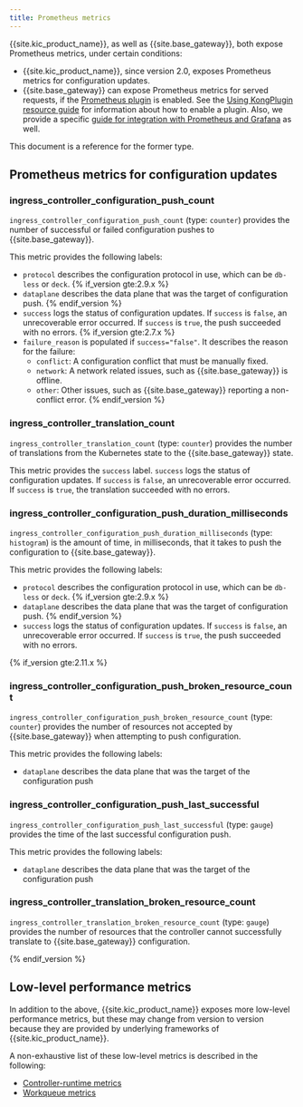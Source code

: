 ```yaml
---
title: Prometheus metrics
---
```


{{site.kic_product_name}}, as well as {{site.base_gateway}}, both expose Prometheus metrics, under certain conditions:

* {{site.kic_product_name}}, since version 2.0, exposes Prometheus metrics for configuration updates.
* {{site.base_gateway}} can expose Prometheus metrics for served requests, if the [Prometheus plugin][prom-plugin] is enabled. See the [Using KongPlugin resource guide][kongplugin-guide] for information about how to enable a plugin. Also, we provide a specific [guide for integration with Prometheus and Grafana][grafana-guide] as well.

This document is a reference for the former type.

## Prometheus metrics for configuration updates

### ingress_controller_configuration_push_count

`ingress_controller_configuration_push_count` (type: `counter`) provides the number of successful or failed configuration pushes to {{site.base_gateway}}.

This metric provides the following labels:

* `protocol` describes the configuration protocol in use, which can be `db-less` or `deck`.
{% if_version gte:2.9.x %}
* `dataplane` describes the data plane that was the target of configuration push.
{% endif_version %}
* `success` logs the status of configuration updates. If `success` is `false`, an unrecoverable error occurred.  If `success` is `true`, the push succeeded with no errors.
{% if_version gte:2.7.x %}
* `failure_reason` is populated if `success="false"`. It describes the reason for the failure:
    * `conflict`: A configuration conflict that must be manually fixed.
    * `network`: A network related issues, such as {{site.base_gateway}} is offline.
    * `other`: Other issues, such as {{site.base_gateway}} reporting a non-conflict error.
{% endif_version %}

### ingress_controller_translation_count

`ingress_controller_translation_count` (type: `counter`) provides the number of translations from the Kubernetes state to the {{site.base_gateway}} state.

This metric provides the `success` label. `success` logs the status of configuration updates. If `success` is `false`, an unrecoverable error occurred.
If `success` is `true`, the translation succeeded with no errors.

### ingress_controller_configuration_push_duration_milliseconds

`ingress_controller_configuration_push_duration_milliseconds` (type: `histogram`) is the amount of time, in milliseconds, that it takes to push the configuration to {{site.base_gateway}}.

This metric provides the following labels:

* `protocol` describes the configuration protocol in use, which can be `db-less` or `deck`.
{% if_version gte:2.9.x %}
* `dataplane` describes the data plane that was the target of configuration push.
{% endif_version %}
* `success` logs the status of configuration updates. If `success` is `false`, an unrecoverable error occurred.  If `success` is `true`, the push succeeded with no errors.

{% if_version gte:2.11.x %}
### ingress_controller_configuration_push_broken_resource_count

`ingress_controller_configuration_push_broken_resource_count` (type: `counter`) provides the number of resources not accepted by {{site.base_gateway}} when attempting to push configuration.

This metric provides the following labels:

* `dataplane` describes the data plane that was the target of the configuration push

### ingress_controller_configuration_push_last_successful

`ingress_controller_configuration_push_last_successful` (type: `gauge`) provides the time of the last successful configuration push.

This metric provides the following labels:

* `dataplane` describes the data plane that was the target of the configuration push

### ingress_controller_translation_broken_resource_count

`ingress_controller_translation_broken_resource_count` (type: `gauge`) provides the number of resources that the controller cannot successfully translate to {{site.base_gateway}} configuration.

{% endif_version %}

## Low-level performance metrics

In addition to the above, {{site.kic_product_name}} exposes more low-level performance metrics, but these may change from version to version because they are provided by underlying frameworks of {{site.kic_product_name}}.

A non-exhaustive list of these low-level metrics is described in the following:
* [Controller-runtime metrics](https://github.com/kubernetes-sigs/controller-runtime/blob/master/pkg/internal/controller/metrics/metrics.go)
* [Workqueue metrics](https://github.com/kubernetes/component-base/blob/release-1.20/metrics/prometheus/workqueue/metrics.go#L29)

[kongplugin-guide]: /kubernetes-ingress-controller/{{page.kong_version}}/guides/using-kongplugin-resource/
[grafana-guide]: /kubernetes-ingress-controller/{{page.kong_version}}/guides/prometheus-grafana/
[prom-plugin]: /hub/kong-inc/prometheus/
